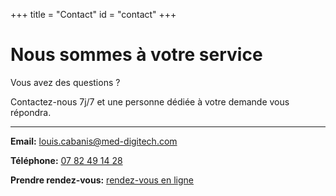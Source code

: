 +++
title = "Contact"
id = "contact"
+++

# Nous sommes à votre service

Vous avez des questions ?

Contactez-nous 7j/7 et une personne dédiée à votre demande vous répondra.

---


**Email:** louis.cabanis@med-digitech.com

**Téléphone:** [07 82 49 14 28](tel:0782491428)

**Prendre rendez-vous:** [rendez-vous en ligne](https://calendly.com/med-digitech)
 